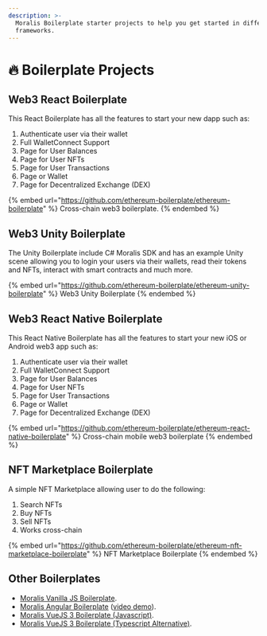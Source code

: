 ```yaml
---
description: >-
  Moralis Boilerplate starter projects to help you get started in different
  frameworks.
---
```


# 🔥 Boilerplate Projects

## Web3 React Boilerplate

This React Boilerplate has all the features to start your new dapp such as:

1. Authenticate user via their wallet
2. Full WalletConnect Support
3. Page for User Balances
4. Page for User NFTs
5. Page for User Transactions
6. Page or Wallet
7. Page for Decentralized Exchange (DEX)

{% embed url="https://github.com/ethereum-boilerplate/ethereum-boilerplate" %}
Cross-chain web3 boilerplate.
{% endembed %}

## Web3 Unity Boilerplate

The Unity Boilerplate include C# Moralis SDK and has an example Unity scene allowing you to login your users via their wallets, read their tokens and NFTs, interact with smart contracts and much more.

{% embed url="https://github.com/ethereum-boilerplate/ethereum-unity-boilerplate" %}
Web3 Unity Boilerplate
{% endembed %}

## Web3 React Native Boilerplate

This React Native Boilerplate has all the features to start your new iOS or Android web3 app such as:

1. Authenticate user via their wallet
2. Full WalletConnect Support
3. Page for User Balances
4. Page for User NFTs
5. Page for User Transactions
6. Page or Wallet
7. Page for Decentralized Exchange (DEX)

{% embed url="https://github.com/ethereum-boilerplate/ethereum-react-native-boilerplate" %}
Cross-chain mobile web3 boilerplate
{% endembed %}

## NFT Marketplace Boilerplate

A simple NFT Marketplace allowing user to do the following:

1. Search NFTs
2. Buy NFTs
3. Sell NFTs
4. Works cross-chain

{% embed url="https://github.com/ethereum-boilerplate/ethereum-nft-marketplace-boilerplate" %}
NFT Marketplace Boilerplate
{% endembed %}

## Other Boilerplates

* [Moralis Vanilla JS Boilerplate](https://github.com/MoralisWeb3/demo-apps/tree/main/moralis-vanilla-boilerplate).
* [Moralis Angular Boilerplate](https://github.com/MoralisWeb3/demo-apps/tree/main/moralis-angular-app) ([video demo](https://www.youtube.com/watch?v=3WU8ple4zsM)).
* [Moralis VueJS 3 Boilerplate (Javascript)](https://github.com/MoralisWeb3/demo-apps/tree/main/moralis-vue3-boilerplate).
* [Moralis VueJS 3 Boilerplate (Typescript Alternative)](https://github.com/MoralisWeb3/demo-apps/tree/main/vue3-boiler-plate).

